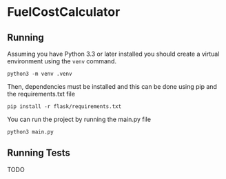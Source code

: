 # FuelCostCalculator

## Running

Assuming you have Python 3.3 or later installed you should create a virtual environment using the `venv` command.

`python3 -m venv .venv`

Then, dependencies must be installed and this can be done using pip and the requirements.txt file

`pip install -r flask/requirements.txt`

You can run the project by running the main.py file

`python3 main.py`

## Running Tests
TODO